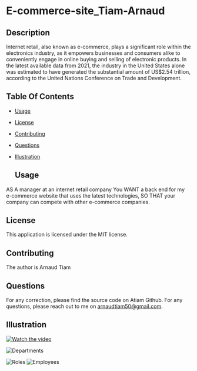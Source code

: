 # E-commerce-site_Tiam-Arnaud

 ## Description
Internet retail, also known as e-commerce, plays a significant role within the electronics industry, 
as it empowers businesses and consumers alike to conveniently engage in online buying and selling of electronic products. 
In the latest available data from 2021, the industry in the United States alone was estimated to have generated the substantial amount of US$2.54 trillion, 
according to the United Nations Conference on Trade and Development.

## Table Of Contents
- [Usage](#usage)
- [License](#license)
- [Contributing](#contributing)
- [Questions](#questions)
- [Illustration](#illustration)

  ## Usage
AS A manager at an internet retail company
You WANT a back end for my e-commerce website that uses the latest technologies,
SO THAT your company can compete with other e-commerce companies.

  ## License
This application is licensed under the MIT license.

## Contributing
The author is Arnaud Tiam


## Questions
For any correction, please find the source code on Atiam Github. For any questions, please reach out to me on arnaudtiam50@gmail.com.


## Illustration

[![Watch the video](https://github.com/Atiam/Employee_Manager-Arnaud_Tiam/blob/main/assets/images/image_of_video.png)](https://drive.google.com/file/d/1UKopt6hjDHuHT1Pc4tPlokw0JoxPZI8_/view)



![Departments](https://github.com/Atiam/Employee_Manager-Arnaud_Tiam/blob/main/assets/images/view%20all%20department.png)


![Roles](https://github.com/Atiam/Employee_Manager-Arnaud_Tiam/blob/main/assets/images/view%20all%20roles.png)
![Employees](https://github.com/Atiam/Employee_Manager-Arnaud_Tiam/blob/main/assets/images/view%20all%20departments.png)
